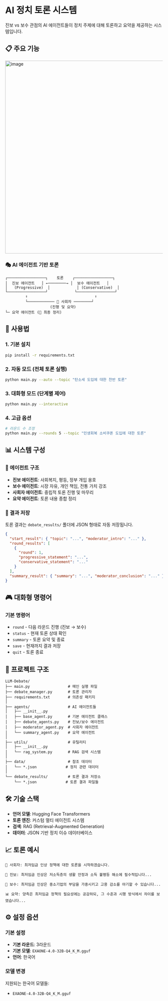 # AI 정치 토론 시스템
진보 vs 보수 관점의 AI 에이전트들이 정치 주제에 대해 토론하고 요약을 제공하는 시스템입니다.

## 📋 주요 기능

<img width="1390" height="616" alt="image" src="https://github.com/user-attachments/assets/cc765f5e-38de-4f4c-ac26-6e72f0612443" />


### 🎭 AI 에이전트 기반 토론
```
┌─────────────────┐    토론    ┌─────────────────┐
│  진보 에이전트   │ ←────────→ │  보수 에이전트   │
│   (Progressive)  │            │ (Conservative)  │
└─────────────────┘            └─────────────────┘
         ↑                              ↑
         └──────────── 🎯 사회자 ────────┘
                    (진행 및 요약)
└─ 요약 에이전트 (📄 최종 정리)
```

## 🚀 사용법

### 1. 기본 설치
```bash
pip install -r requirements.txt
```

### 2. 자동 모드 (전체 토론 실행)
```bash
python main.py --auto --topic "탄소세 도입에 대한 찬반 토론"
```

### 3. 대화형 모드 (단계별 제어)
```bash
python main.py --interactive
```

### 4. 고급 옵션
```bash
# 라운드 수 조정
python main.py --rounds 5 --topic "민생회복 소비쿠폰 도입에 대한 토론"
```

## 📊 시스템 구성

### 🤖 에이전트 구조
- **진보 에이전트**: 사회복지, 평등, 정부 개입 옹호
- **보수 에이전트**: 시장 자유, 개인 책임, 전통 가치 강조  
- **사회자 에이전트**: 중립적 토론 진행 및 마무리
- **요약 에이전트**: 토론 내용 종합 정리

### 💾 결과 저장
토론 결과는 `debate_results/` 폴더에 JSON 형태로 자동 저장됩니다.

```json
{
  "start_result": { "topic": "...", "moderator_intro": "..." },
  "round_results": [
    {
      "round": 1,
      "progressive_statement": "...",
      "conservative_statement": "..."
    }
  ],
  "summary_result": { "summary": "...", "moderator_conclusion": "..." }
}
```

## 🎮 대화형 명령어

### 기본 명령어
- `round` - 다음 라운드 진행 (진보 → 보수)
- `status` - 현재 토론 상태 확인
- `summary` - 토론 요약 및 종료
- `save` - 현재까지 결과 저장
- `quit` - 토론 종료

## 📁 프로젝트 구조

```
LLM-Debate/
├── main.py                 # 메인 실행 파일
├── debate_manager.py       # 토론 관리자
├── requirements.txt        # 의존성 패키지
│
├── agents/                 # AI 에이전트들
│   ├── __init__.py
│   ├── base_agent.py       # 기본 에이전트 클래스
│   ├── debate_agents.py    # 진보/보수 에이전트
│   ├── moderator_agent.py  # 사회자 에이전트
│   └── summary_agent.py    # 요약 에이전트
│
├── utils/                  # 유틸리티
│   ├── __init__.py
│   └── rag_system.py       # RAG 검색 시스템
│
├── data/                   # 참조 데이터
│   └── *.json             # 정치 관련 데이터
│
└── debate_results/         # 토론 결과 저장소
    └── *.json             # 토론 결과 파일들
```

## 🛠️ 기술 스택

- **언어 모델**: Hugging Face Transformers
- **토론 엔진**: 커스텀 멀티 에이전트 시스템
- **검색**: RAG (Retrieval-Augmented Generation)
- **데이터**: JSON 기반 정치 이슈 데이터베이스

## 📈 토론 예시

```
🎯 사회자: 최저임금 인상 정책에 대한 토론을 시작하겠습니다.

🔵 진보: 최저임금 인상은 저소득층의 생활 안정과 소득 불평등 해소에 필수적입니다...

🔴 보수: 최저임금 인상은 중소기업의 부담을 가중시키고 고용 감소를 야기할 수 있습니다...

📊 요약: 양측은 최저임금 정책의 필요성에는 공감하되, 그 수준과 시행 방식에서 차이를 보였습니다...
```

## ⚙️ 설정 옵션

### 기본 설정
- **기본 라운드**: 3라운드
- **기본 모델**: `EXAONE-4.0-32B-Q4_K_M.gguf`
- **언어**: 한국어

### 모델 변경
지원되는 한국어 모델들:
- `EXAONE-4.0-32B-Q4_K_M.gguf`
